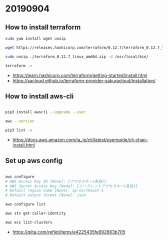 # 20190904

## How to install terraform

```sh
sudo yum install wget unzip

wget https://releases.hashicorp.com/terraform/0.12.7/terraform_0.12.7_linux_amd64.zip

sudo unzip ./terraform_0.12.7_linux_amd64.zip -d /usr/local/bin/

terraform -v
```

* https://learn.hashicorp.com/terraform/getting-started/install.html 
* https://sacloud.github.io/terraform-provider-sakuracloud/installation/


## How to install aws-cli

```sh

pip3 install awscli --upgrade --user

aws --version

pip3 list -o

```

* https://docs.aws.amazon.com/ja_jp/cli/latest/userguide/cli-chap-install.html


## Set up aws config

```sh

aws configure
# AWS Access Key ID [None]: {アクセスキー(各自)}
# AWS Secret Access Key [None]: {シークレットアクセスキー(各自)}
# Default region name [None]: ap-northeast-1
# Default output format [None]: json

aws configure list

aws sts get-caller-identity

aws ecs list-clusters

```

* https://qiita.com/reflet/items/e4225435fe692663b705





